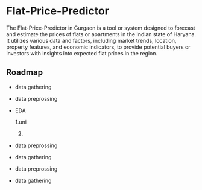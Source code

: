 # Flat-Price-Predictor

The Flat-Price-Predictor in Gurgaon is a tool or system designed to forecast and estimate the prices of flats or apartments in the Indian state of Haryana. It utilizes various data and factors, including market trends, location, property features, and economic indicators, to provide potential buyers or investors with insights into expected flat prices in the region.


## Roadmap

- data gathering 

- data preprossing 

- EDA

    1.uni
    
    2.

- data preprossing

- data gathering 

- data preprossing 

- data gathering 




